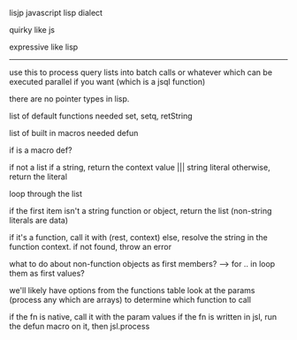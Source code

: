 lisjp javascript lisp dialect

quirky like js

expressive like lisp

---

use this to process query lists into batch calls or whatever
which can be executed parallel if you want (which is a jsql function)

there are no pointer types in lisp.


list of default functions needed
set, setq, retString


list of built in macros needed
defun


if is a macro def?


if not a list
if a string, return the context value ||| string literal
otherwise, return the literal

loop through the list

if the first item isn't a string function or object, return the list (non-string literals are data)

if it's a function, call it with (rest, context)
else, resolve the string in the function context. if not found, throw an error

what to do about non-function objects as first members?
--> for .. in loop them as first values?

we'll likely have options from the functions table
look at the params (process any which are arrays) to determine which function to call

if the fn is native, call it with the param values
if the fn is written in jsl, run the defun macro on it, then jsl.process